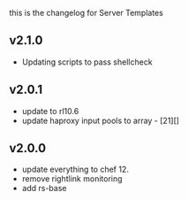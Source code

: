 this is the changelog for Server Templates

v2.1.0
------
- Updating scripts to pass shellcheck

v2.0.1
------
- update to rl10.6
- update haproxy input pools to array - [21][]

v2.0.0
------
- update everything to chef 12.
- remove rightlink monitoring
- add rs-base
